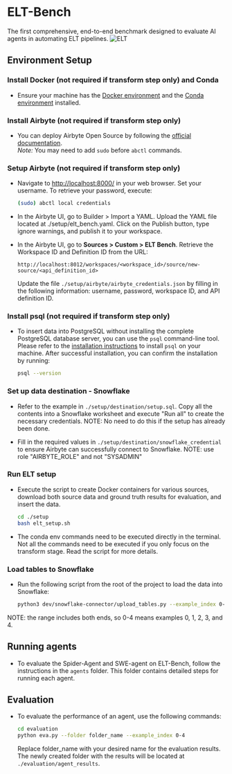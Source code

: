 # ELT-Bench
The first comprehensive, end-to-end benchmark designed to evaluate AI agents in automating ELT pipelines.
![ELT](https://anonymous.4open.science/r/ELT-Bench-B51C/materials/elt.svg)
## Environment Setup

### Install Docker (not required if transform step only) and Conda 
- Ensure your machine has the [Docker environment](https://docs.docker.com/get-docker/) and the [Conda environment](https://docs.conda.io/projects/conda/en/stable/user-guide/install/index.html) installed.

### Install Airbyte (not required if transform step only)
- You can deploy Airbyte Open Source by following the [official documentation](https://docs.airbyte.com/using-airbyte/getting-started/oss-quickstart).  
*Note:* You may need to add `sudo` before `abctl` commands.

### Setup Airbyte (not required if transform step only)

- Navigate to [http://localhost:8000/](http://localhost:8000/) in your web browser. Set your username. To retrieve your password, execute:
  ```bash
  (sudo) abctl local credentials
  ```

- In the Airbyte UI, go to Builder > Import a YAML. 
Upload the YAML file located at ./setup/elt_bench.yaml.
Click on the Publish button, type ignore warnings, and publish it to your workspace.

- In the Airbyte UI, go to **Sources > Custom > ELT Bench**. Retrieve the Workspace ID and Definition ID from the URL:
  ```
  http://localhost:8012/workspaces/<workspace_id>/source/new-source/<api_definition_id>
  ```
  Update the file `./setup/airbyte/airbyte_credentials.json` by filling in the following information: username, password, workspace ID, and API definition ID.


### Install psql (not required if transform step only)
- To insert data into PostgreSQL without installing the complete PostgreSQL database server, you can use the `psql` command-line tool. 
Please refer to the [installation instructions](https://www.timescale.com/blog/how-to-install-psql-on-mac-ubuntu-debian-windows) to install `psql` on your machine.
After successful installation, you can confirm the installation by running:

  ```bash
  psql --version
  ```

### Set up data destination - Snowflake
- Refer to the example in `./setup/destination/setup.sql`. Copy all the contents into a Snowflake worksheet and execute "Run all" to create the necessary credentials.
NOTE: No need to do this if the setup has already been done.

- Fill in the required values in `./setup/destination/snowflake_credential` to ensure Airbyte can successfully connect to Snowflake.
NOTE: use role "AIRBYTE_ROLE" and not "SYSADMIN"

### Run ELT setup
- Execute the script to create Docker containers for various sources, download both source data and ground truth results for evaluation, and insert the data.
  ```bash
  cd ./setup
  bash elt_setup.sh
  ```
- The conda env commands need to be executed directly in the terminal. Not all the commands need to be executed if you only focus on the transform stage. Read the script for more details.

### Load tables to Snowflake
- Run the following script from the root of the project to load the data into Snowflake: 
  ```bash
  python3 dev/snowflake-connector/upload_tables.py --example_index 0-4
  ```
NOTE: the range includes both ends, so 0-4 means examples 0, 1, 2, 3, and 4.

## Running agents
- To evaluate the Spider-Agent and SWE-agent on ELT-Bench, follow the instructions in the `agents` folder. This folder contains detailed steps for running each agent.

## Evaluation

- To evaluate the performance of an agent, use the following commands:

  ```bash
  cd evaluation
  python eva.py --folder folder_name --example_index 0-4
  ```
  
  Replace folder_name with your desired name for the evaluation results. The newly created folder with the results will be located at `./evaluation/agent_results`.